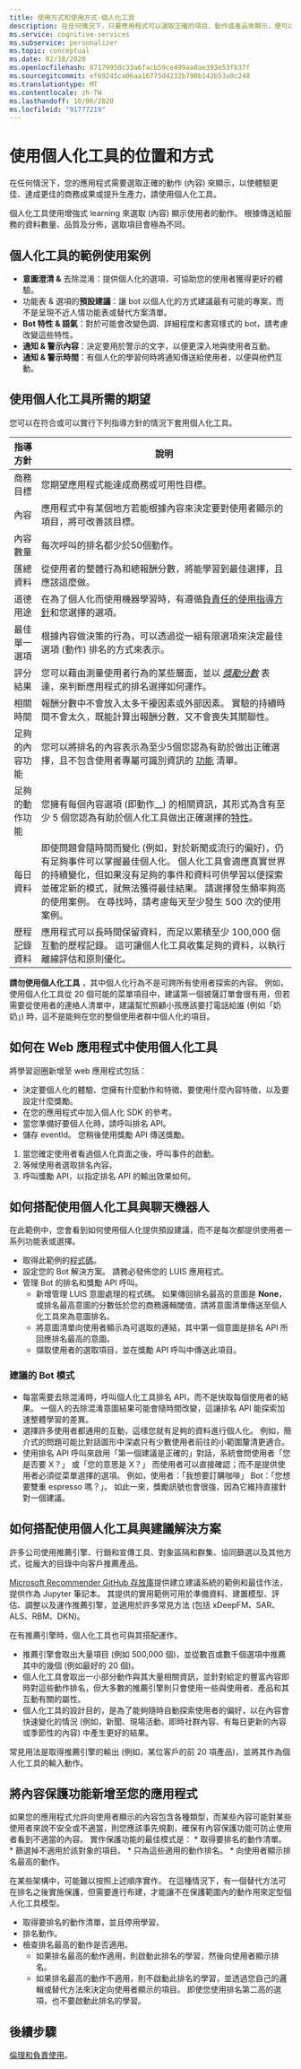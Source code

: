 ```yaml
---
title: 使用方式和使用方式-個人化工具
description: 在任何情況下，只要應用程式可以選取正確的項目、動作或產品來顯示，便可以套用個人化工具來創造更好的體驗、達成更佳的商務成果或提升生產力。
ms.service: cognitive-services
ms.subservice: personalizer
ms.topic: conceptual
ms.date: 02/18/2020
ms.openlocfilehash: 87179950c33a6facb59ce499aa0ae393e53fb37f
ms.sourcegitcommit: ef69245ca06aa16775d4232b790b142b53a0c248
ms.translationtype: MT
ms.contentlocale: zh-TW
ms.lasthandoff: 10/06/2020
ms.locfileid: "91777219"
---
```

# <a name="where-and-how-to-use-personalizer"></a>使用個人化工具的位置和方式

在任何情況下，您的應用程式需要選取正確的動作 (內容) 來顯示，以使體驗更佳、達成更佳的商務成果或提升生產力，請使用個人化工具。

個人化工具使用增強式 learning 來選取 (內容) 顯示使用者的動作。 根據傳送給服務的資料數量、品質及分佈，選取項目會極為不同。

## <a name="example-use-cases-for-personalizer"></a>個人化工具的範例使用案例

* **意圖澄清 &** 去除混淆：提供個人化的選項，可協助您的使用者獲得更好的體驗。
* 功能表 & 選項的**預設建議**：讓 bot 以個人化的方式建議最有可能的專案，而不是呈現不近人情功能表或替代方案清單。
* **Bot 特性 & 語氣**：對於可能會改變色調、詳細程度和書寫樣式的 bot，請考慮改變這些特性。
* **通知 & 警示內容**：決定要用於警示的文字，以便更深入地與使用者互動。
* **通知 & 警示時間**：有個人化的學習何時將通知傳送給使用者，以便與他們互動。


## <a name="expectations-required-to-use-personalizer"></a>使用個人化工具所需的期望

您可以在符合或可以實行下列指導方針的情況下套用個人化工具。

|指導方針|說明|
|--|--|
|商務目標|您期望應用程式能達成商務或可用性目標。|
|內容|應用程式中有某個地方若能根據內容來決定要對使用者顯示的項目，將可改善該目標。|
|內容數量|每次呼叫的排名都少於50個動作。|
|匯總資料|從使用者的整體行為和總報酬分數，將能學習到最佳選擇，且應該這麼做。|
|道德用途|在為了個人化而使用機器學習時，有遵循[負責任的使用指導方針](ethics-responsible-use.md)和您選擇的選項。
|最佳單一選項|根據內容做決策的行為，可以透過從一組有限選項來決定最佳選項 (動作) 排名的方式來表示。|
|評分結果|您可以藉由測量使用者行為的某些層面，並以 _[獎勵分數](concept-rewards.md)_ 表達，來判斷應用程式的排名選擇如何運作。|
|相關時間|報酬分數中不會放入太多干擾因素或外部因素。 實驗的持續時間不會太久，既能計算出報酬分數，又不會喪失其關聯性。|
|足夠的內容功能|您可以將排名的內容表示為至少5個您認為有助於做出正確選擇，且不包含使用者專屬可識別資訊的 [功能](concepts-features.md) 清單。|
|足夠的動作功能|您擁有每個內容選項 (即動作__) 的相關資訊，其形式為含有至少 5 個您認為有助於個人化工具做出正確選擇的[特性](concepts-features.md)。|
|每日資料|即使問題會隨時間而變化 (例如，對於新聞或流行的偏好)，仍有足夠事件可以掌握最佳個人化。 個人化工具會適應真實世界的持續變化，但如果沒有足夠的事件和資料可供學習以便探索並確定新的模式，就無法獲得最佳結果。 請選擇發生頻率夠高的使用案例。 在尋找時，請考慮每天至少發生 500 次的使用案例。|
|歷程記錄資料|應用程式可以長時間保留資料，而足以累積至少 100,000 個互動的歷程記錄。 這可讓個人化工具收集足夠的資料，以執行離線評估和原則優化。|

**請勿使用個人化工具** ，其中個人化行為不是可跨所有使用者探索的內容。 例如，使用個人化工具從 20 個可能的菜單項目中，建議第一個披薩訂單會很有用，但若需要從使用者的連絡人清單中，建議幫忙照顧小孩應該要打電話給誰 (例如「奶奶」) 時，這不是能夠在您的整個使用者群中個人化的項目。

## <a name="how-to-use-personalizer-in-a-web-application"></a>如何在 Web 應用程式中使用個人化工具

將學習迴圈新增至 web 應用程式包括：

* 決定要個人化的體驗、您擁有什麼動作和特徵、要使用什麼內容特徵，以及要設定什麼獎勵。
* 在您的應用程式中加入個人化 SDK 的參考。
* 當您準備好要個人化時，請呼叫排名 API。
* 儲存 eventId。 您稍後使用獎勵 API 傳送獎勵。
1. 當您確定使用者看過個人化頁面之後，呼叫事件的啟動。
1. 等候使用者選取排名內容。
1. 呼叫獎勵 API，以指定排名 API 的輸出效果如何。

## <a name="how-to-use-personalizer-with-a-chat-bot"></a>如何搭配使用個人化工具與聊天機器人

在此範例中，您會看到如何使用個人化提供預設建議，而不是每次都提供使用者一系列功能表或選擇。

* 取得此範例的[程式碼](https://github.com/Azure-Samples/cognitive-services-personalizer-samples/tree/master/samples/ChatbotExample)。
* 設定您的 Bot 解決方案。 請務必發佈您的 LUIS 應用程式。
* 管理 Bot 的排名和獎勵 API 呼叫。
    * 新增管理 LUIS 意圖處理的程式碼。 如果傳回排名最高的意圖是 **None**，或排名最高意圖的分數低於您的商務邏輯閾值，請將意圖清單傳送至個人化工具來為意圖排名。
    * 將意圖清單向使用者顯示為可選取的連結，其中第一個意圖是排名 API 所回應排名最高的意圖。
    * 擷取使用者的選取項目，並在獎勵 API 呼叫中傳送此項目。

### <a name="recommended-bot-patterns"></a>建議的 Bot 模式

* 每當需要去除混淆時，呼叫個人化工具排名 API，而不是快取每個使用者的結果。 一個人的去除混淆意圖結果可能會隨時間改變，這讓排名 API 能探索加速整體學習的差異。
* 選擇許多使用者都通用的互動，這樣您就有足夠的資料進行個人化。 例如，簡介式的問題可能比對話圖形中深處只有少數使用者前往的小範圍釐清更適合。
* 使用排名 API 呼叫來啟用「第一個建議是正確的」對話，系統會問使用者「您是否要 X？」 或「您的意思是 X？」 而使用者可以直接確認；而不是提供使用者必須從菜單選擇的選項。 例如，使用者：「我想要訂購咖啡」 Bot：「您想要雙重 espresso 嗎？」。 如此一來，獎勵訊號也會很強，因為它維持直接針對一個建議。

## <a name="how-to-use-personalizer-with-a-recommendation-solution"></a>如何搭配使用個人化工具與建議解決方案

許多公司使用推薦引擎、行銷和宣傳工具、對象區隔和群集、協同篩選以及其他方式，從龐大的目錄中向客戶推薦產品。

[Microsoft Recommender GitHub 存放庫](https://github.com/Microsoft/Recommenders)提供建立建議系統的範例和最佳作法，提供作為 Jupyter 筆記本。 其提供的實用範例可用於準備資料、建置模型、評估、調整以及運作推薦引擎，並適用於許多常見方法 (包括 xDeepFM、SAR、ALS、RBM、DKN)。

在有推薦引擎時，個人化工具也可與其搭配運作。

* 推薦引擎會取出大量項目 (例如 500,000 個)，並從數百或數千個選項中推薦其中的幾個 (例如最好的 20 個)。
* 個人化工具會取出一小部分動作與其大量相關資訊，並針對給定的豐富內容即時對這些動作排名，但大多數的推薦引擎則只會使用一些與使用者、產品和其互動有關的屬性。
* 個人化工具的設計目的，是為了能夠隨時自動探索使用者的偏好，以在內容會快速變化的情況 (例如，新聞、現場活動、即時社群內容、有每日更新的內容或季節性的內容) 中產生更好的結果。

常見用法是取得推薦引擎的輸出 (例如，某位客戶的前 20 項產品)，並將其作為個人化工具的輸入動作。

## <a name="adding-content-safeguards-to-your-application"></a>將內容保護功能新增至您的應用程式

如果您的應用程式允許向使用者顯示的內容包含各種類型，而某些內容可能對某些使用者來說不安全或不適當，則您應該事先規劃，確保有內容保護功能可防止使用者看到不適當的內容。 實作保護功能的最佳模式是：
    * 取得要排名的動作清單。
    * 篩選掉不適用於該對象的項目。
    * 只為這些適用的動作排名。
    * 向使用者顯示排名最高的動作。

在某些架構中，可能難以按照上述順序實作。 在這種情況下，有一個替代方法可在排名之後實施保護，但需要進行布建，才能讓不在保護範圍內的動作用來定型個人化工具模型。

* 取得要排名的動作清單，並且停用學習。
* 排名動作。
* 檢查排名最高的動作是否適用。
    * 如果排名最高的動作適用，則啟動此排名的學習，然後向使用者顯示排名。
    * 如果排名最高的動作不適用，則不啟動此排名的學習，並透過您自己的邏輯或替代方法來決定向使用者顯示的項目。 即使您使用排名第二高的選項，也不要啟動此排名的學習。


## <a name="next-steps"></a>後續步驟

[倫理和負責使用](ethics-responsible-use.md)。
